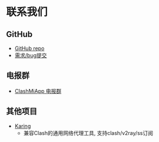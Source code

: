 # 联系我们

## GitHub
- [GitHub repo](https://github.com/KaringX/clashmi)
- [需求/bug提交](https://github.com/KaringX/clashmi/issues)

## 电报群
- [ClashMiApp 电报群](https://t.me/ClashMiApp)

## 其他项目
- [Karing](https://karing.app/)
  - 兼容Clash的通用网络代理工具, 支持clash/v2ray/ss订阅

